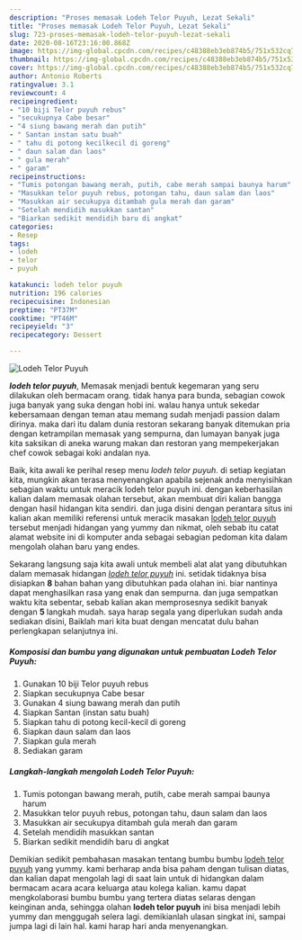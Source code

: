 ```yaml
---
description: "Proses memasak Lodeh Telor Puyuh, Lezat Sekali"
title: "Proses memasak Lodeh Telor Puyuh, Lezat Sekali"
slug: 723-proses-memasak-lodeh-telor-puyuh-lezat-sekali
date: 2020-08-16T23:16:00.868Z
image: https://img-global.cpcdn.com/recipes/c48388eb3eb874b5/751x532cq70/lodeh-telor-puyuh-foto-resep-utama.jpg
thumbnail: https://img-global.cpcdn.com/recipes/c48388eb3eb874b5/751x532cq70/lodeh-telor-puyuh-foto-resep-utama.jpg
cover: https://img-global.cpcdn.com/recipes/c48388eb3eb874b5/751x532cq70/lodeh-telor-puyuh-foto-resep-utama.jpg
author: Antonio Roberts
ratingvalue: 3.1
reviewcount: 4
recipeingredient:
- "10 biji Telor puyuh rebus"
- "secukupnya Cabe besar"
- "4 siung bawang merah dan putih"
- " Santan instan satu buah"
- " tahu di potong kecilkecil di goreng"
- " daun salam dan laos"
- " gula merah"
- " garam"
recipeinstructions:
- "Tumis potongan bawang merah, putih, cabe merah sampai baunya harum"
- "Masukkan telor puyuh rebus, potongan tahu, daun salam dan laos"
- "Masukkan air secukupya ditambah gula merah dan garam"
- "Setelah mendidih masukkan santan"
- "Biarkan sedikit mendidih baru di angkat"
categories:
- Resep
tags:
- lodeh
- telor
- puyuh

katakunci: lodeh telor puyuh 
nutrition: 196 calories
recipecuisine: Indonesian
preptime: "PT37M"
cooktime: "PT46M"
recipeyield: "3"
recipecategory: Dessert

---
```



![Lodeh Telor Puyuh](https://img-global.cpcdn.com/recipes/c48388eb3eb874b5/751x532cq70/lodeh-telor-puyuh-foto-resep-utama.jpg)

<b><i>lodeh telor puyuh</i></b>, Memasak menjadi bentuk kegemaran yang seru dilakukan oleh bermacam orang. tidak hanya para bunda, sebagian cowok juga banyak yang suka dengan hobi ini. walau hanya untuk sekedar kebersamaan dengan teman atau memang sudah menjadi passion dalam dirinya. maka dari itu dalam dunia restoran sekarang banyak ditemukan pria dengan ketrampilan memasak yang sempurna, dan lumayan banyak juga kita saksikan di aneka warung makan dan restoran yang mempekerjakan chef cowok sebagai koki andalan nya.

Baik, kita awali ke perihal resep menu <i>lodeh telor puyuh</i>. di setiap kegiatan kita, mungkin akan terasa menyenangkan apabila sejenak anda menyisihkan sebagian waktu untuk meracik lodeh telor puyuh ini. dengan keberhasilan kalian dalam memasak olahan tersebut, akan membuat diri kalian bangga dengan hasil hidangan kita sendiri. dan juga disini dengan perantara situs ini kalian akan memiliki referensi untuk meracik masakan <u>lodeh telor puyuh</u> tersebut menjadi hidangan yang yummy dan nikmat, oleh sebab itu catat alamat website ini di komputer anda sebagai sebagian pedoman kita dalam mengolah olahan baru yang endes.




Sekarang langsung saja kita awali untuk membeli alat alat yang dibutuhkan dalam memasak hidangan <u><i>lodeh telor puyuh</i></u> ini. setidak tidaknya bisa disiapkan <b>8</b> bahan bahan yang dibutuhkan pada olahan ini. biar nantinya dapat menghasilkan rasa yang enak dan sempurna. dan juga sempatkan waktu kita sebentar, sebab kalian akan memprosesnya sedikit banyak dengan <b>5</b> langkah mudah. saya harap segala yang diperlukan sudah anda sediakan disini, Baiklah mari kita buat dengan mencatat dulu bahan perlengkapan selanjutnya ini.

<!--inarticleads1-->

##### Komposisi dan bumbu yang digunakan untuk pembuatan Lodeh Telor Puyuh:

1. Gunakan 10 biji Telor puyuh rebus
1. Siapkan secukupnya Cabe besar
1. Gunakan 4 siung bawang merah dan putih
1. Siapkan  Santan (instan satu buah)
1. Siapkan  tahu di potong kecil-kecil di goreng
1. Siapkan  daun salam dan laos
1. Siapkan  gula merah
1. Sediakan  garam




<!--inarticleads2-->

##### Langkah-langkah mengolah Lodeh Telor Puyuh:

1. Tumis potongan bawang merah, putih, cabe merah sampai baunya harum
1. Masukkan telor puyuh rebus, potongan tahu, daun salam dan laos
1. Masukkan air secukupya ditambah gula merah dan garam
1. Setelah mendidih masukkan santan
1. Biarkan sedikit mendidih baru di angkat




Demikian sedikit pembahasan masakan tentang bumbu bumbu <u>lodeh telor puyuh</u> yang yummy. kami berharap anda bisa paham dengan tulisan diatas, dan kalian dapat mengolah lagi di saat lain untuk di hidangkan dalam bermacam acara acara keluarga atau kolega kalian. kamu dapat mengkolaborasi bumbu bumbu yang tertera diatas selaras dengan keinginan anda, sehingga olahan <b>lodeh telor puyuh</b> ini bisa menjadi lebih yummy dan menggugah selera lagi. demikianlah ulasan singkat ini, sampai jumpa lagi di lain hal. kami harap hari anda menyenangkan.

